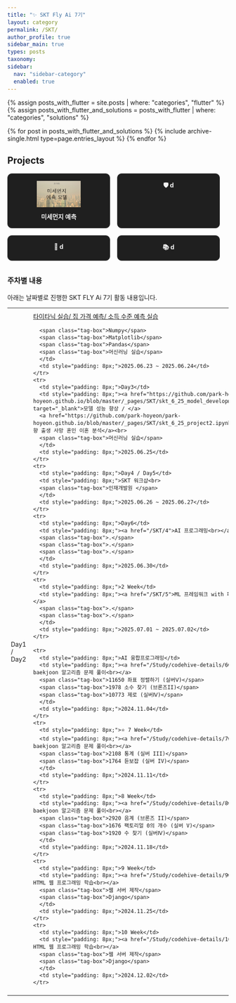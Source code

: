 ```yaml
---
title: "✨ SKT Fly Ai 7기"
layout: category
permalink: /SKT/
author_profile: true
sidebar_main: true
types: posts
taxonomy:
sidebar:
  nav: "sidebar-category"
  enabled: true
---
```


{% assign posts_with_flutter = site.posts | where: "categories", "flutter" %}
{% assign posts_with_flutter_and_solutions = posts_with_flutter | where: "categories", "solutions" %}

{% for post in posts_with_flutter_and_solutions %}
  {% include archive-single.html type=page.entries_layout %}
{% endfor %}

<style>
.project-cards {
  display: flex;
  flex-wrap: wrap;
  gap: 1rem;
  margin-bottom: 2rem;
}
.project-card {
  background-color: #1f1f1f;
  padding: 1rem;
  border-radius: 10px;
  border: 1px solid #3a3a3a;
  text-align: center;
  width: 200px;
  transition: transform 0.2s;
}
.project-card:hover {
  transform: scale(1.03);
  background-color: #2c2c2c;
}
.project-card a {
  color: #f1f1f1;
  text-decoration: none;
  font-weight: bold;
}
</style>

## Projects

<div class="project-cards">
  <div class="project-card">
    <a href="/project/medicine-platform">
      <img src="/_pages/SKT/image/미세먼지 예측 모델 (1).png" style="width: 100px; height: 60px; margin-bottom: 0.5rem;">
      <div>미세먼지 예측</div>
    </a>
  </div>
  <div class="project-card">
    <a href="/project/women-safety">🛡️ d</a>
  </div>
  <div class="project-card">
    <a href="/project/food-log">🍱 d</a>
  </div>
  <div class="project-card">
    <a href="/project/study-log">📚 d</a>
  </div>
</div>

### 주차별 내용

아래는 날짜별로 진행한 SKT FLY Ai 7기 활동 내용입니다.<br>

<table style="width: 100%; border-collapse: collapse; text-align: left; font-size: 14px;">
  <tbody>
    <tr>
      <td style="padding: 8px;">Day1 / Day2</td>
      <td style="padding: 8px;"><a href="https://github.com/park-hoyeon/park-hoyeon.github.io/blob/master/_pages/SKT/titanic.ipynb" target="_blank">타이타닉 실습/ </a>
      <a href="https://github.com/park-hoyeon/park-hoyeon.github.io/blob/master/_pages/SKT/skt_6_24_house_value.ipynb"> 집 가격 예측/ </a>
      <a href="https://github.com/park-hoyeon/park-hoyeon.github.io/blob/master/_pages/SKT/skt_6_24_소득_수준_예측_실습.ipynb"> 소득 수준 예측 실습</a><br>


      <span class="tag-box">Numpy</span>
      <span class="tag-box">Matplotlib</span>
      <span class="tag-box">Pandas</span>
      <span class="tag-box">머신러닝 실습</span>
      </td>
      <td style="padding: 8px;">2025.06.23 ~ 2025.06.24</td>
    </tr>
    <tr>
      <td style="padding: 8px;">Day3</td>
      <td style="padding: 8px;"><a href="https://github.com/park-hoyeon/park-hoyeon.github.io/blob/master/_pages/SKT/skt_6_25_model_development.ipynb" target="_blank">모델 성능 향상 / </a>
      <a href="https://github.com/park-hoyeon/park-hoyeon.github.io/blob/master/_pages/SKT/skt_6_25_project2.ipynb"> 인구 동향 출생 사망 혼인 이혼 분석</a><br>
      <span class="tag-box">머신러닝 실습</span>
      </td>
      <td style="padding: 8px;">2025.06.25</td>
    </tr>
    <tr>
      <td style="padding: 8px;">Day4 / Day5</td>
      <td style="padding: 8px;">SKT 워크샵<br>     
      <span class="tag-box">인재개발원 </span>
      </td>
      <td style="padding: 8px;">2025.06.26 ~ 2025.06.27</td>
    </tr>
    <tr>
      <td style="padding: 8px;">Day6</td>
      <td style="padding: 8px;"><a href="/SKT/4">AI 프로그래밍<br></a>
      <span class="tag-box">.</span>
      <span class="tag-box">.</span>
      <span class="tag-box">.</span>
      </td>
      <td style="padding: 8px;">2025.06.30</td>
    </tr>
    <tr>
      <td style="padding: 8px;">2 Week</td>
      <td style="padding: 8px;"><a href="/SKT/5">ML 프레임워크 with 파이썬<br></a>
      <span class="tag-box">.</span>
      <span class="tag-box">.</span>
      </td>
      <td style="padding: 8px;">2025.07.01 ~ 2025.07.02</td>
    </tr>
    
    <tr>
      <td style="padding: 8px;">AI 융합프로그래밍</td>
      <td style="padding: 8px;"><a href="/Study/codehive-details/6week">📝 baekjoon 알고리즘 문제 풀이<br></a>      
      <span class="tag-box">11650 좌표 정렬하기 (실버Ⅴ)</span>
      <span class="tag-box">1978 소수 찾기 (브론즈II)</span>
      <span class="tag-box">10773 제로 (실버Ⅳ)</span>
      </td>
      <td style="padding: 8px;">2024.11.04</td>
    </tr>
    <tr>
      <td style="padding: 8px;">⭐ 7 Week</td>
      <td style="padding: 8px;"><a href="/Study/codehive-details/7week">📝 baekjoon 알고리즘 문제 풀이<br></a>
      <span class="tag-box">2108 통계 (실버 III)</span>
      <span class="tag-box">1764 듣보잡 (실버 IV)</span>
      </td>
      <td style="padding: 8px;">2024.11.11</td>
    </tr>
    <tr>
      <td style="padding: 8px;">8 Week</td>
      <td style="padding: 8px;"><a href="/Study/codehive-details/8week">📝 baekjoon 알고리즘 문제 풀이<br></a>
      <span class="tag-box">2920 음계 (브론즈 II)</span>
      <span class="tag-box">1676 팩토리얼 0의 개수 (실버 V)</span>
      <span class="tag-box">1920 수 찾기 (실버Ⅳ)</span>
      </td>
      <td style="padding: 8px;">2024.11.18</td>
    </tr>
    <tr>
      <td style="padding: 8px;">9 Week</td>
      <td style="padding: 8px;"><a href="/Study/codehive-details/9week">⌨️ HTML 웹 프로그래밍 학습<br></a>
      <span class="tag-box">웹 서버 제작</span>
      <span class="tag-box">Django</span>
      </td>
      <td style="padding: 8px;">2024.11.25</td>
    </tr>
    <tr>
      <td style="padding: 8px;">10 Week</td>
      <td style="padding: 8px;"><a href="/Study/codehive-details/10week">⌨️ HTML 웹 프로그래밍 학습<br></a>
      <span class="tag-box">웹 서버 제작</span>
      <span class="tag-box">Django</span>
      </td>
      <td style="padding: 8px;">2024.12.02</td>
    </tr>
  </tbody>
</table>

<br/>

